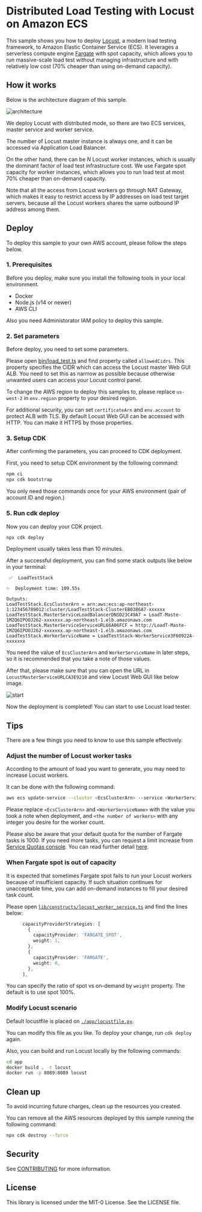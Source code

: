 # Distributed Load Testing with Locust on Amazon ECS
This sample shows you how to deploy [Locust](https://locust.io/), a modern load testing framework, to Amazon Elastic Container Service (ECS). It leverages a serverless compute engine [Fargate](https://aws.amazon.com/fargate/) with spot capacity, which allows you to run massive-scale load test without managing infrastructure and with relatively low cost (70% cheaper than using on-demand capacity).

## How it works
Below is the architecture diagram of this sample.

![architecture](imgs/architecture.png)

We deploy Locust with distributed mode, so there are two ECS services, master service and worker service.

The number of  Locust master instance is always one, and it can be accessed via Application Load Balancer.

On the other hand, there can be *N* Locust worker instances, which is usually the dominant factor of load test infrastructure cost.
We use Fargate spot capacity for worker instances, which allows you to run load test at most 70% cheaper than on-demand capacity.

Note that all the access from Locust workers go through NAT Gateway, which makes it easy to restrict access by IP addresses on load test target servers, because all the Locust workers shares the same outbound IP address among them.

## Deploy
To deploy this sample to your own AWS account, please follow the steps below.

### 1. Prerequisites
Before you deploy, make sure you install the following tools in your local environment.

* Docker
* Node.js (v14 or newer)
* AWS CLI

Also you need Administorator IAM policy to deploy this sample.

### 2. Set parameters
Before deploy, you need to set some parameters.

Please open [bin/load_test.ts](./bin/load_test.ts) and find property called `allowedCidrs`.
This property specifies the CIDR which can access the Locust master Web GUI ALB.
You need to set this as narrrow as possible because otherwise unwanted users can access your Locust control panel.

To change the AWS region to deploy this samples to, please replace `us-west-2` in `env.region` property to your desired region.

For additional security, you can set `certificateArn` and `env.account` to protect ALB with TLS.
By default Locust Web GUI can be accessed with HTTP. You can make it HTTPS by those properties.

### 3. Setup CDK
After confirming the parameters, you can proceed to CDK deployment.

First, you need to setup CDK environment by the following command:

```sh
npm ci
npx cdk bootstrap
```

You only need those commands once for your AWS environment (pair of account ID and region.)

### 5. Run cdk deploy
Now you can deploy your CDK project.

```sh
npx cdk deploy
```

Deployment usually takes less than 10 minutes.

After a successful deployment, you can find some stack outputs like below in your terminal:

```
 ✅  LoadTestStack

✨  Deployment time: 109.55s

Outputs:
LoadTestStack.EcsClusterArn = arn:aws:ecs:ap-northeast-1:123456789012:cluster/LoadTestStack-ClusterEB0386A7-xxxxxx
LoadTestStack.MasterServiceLoadBalancerDNSD23C49A7 = LoadT-Maste-1MZQ6IPOOJ262-xxxxxxx.ap-northeast-1.elb.amazonaws.com
LoadTestStack.MasterServiceServiceURL66A06FCF = http://LoadT-Maste-1MZQ6IPOOJ262-xxxxxxx.ap-northeast-1.elb.amazonaws.com
LoadTestStack.WorkerServiceName = LoadTestStack-WorkerService3F60922A-xxxxxxx
```

You need the value of `EcsClusterArn` and `WorkerServiceName` in later steps, so it is recommended that you take a note of those values.

After that, please make sure that you can open the URL in `LocustMasterServiceURLCA3E9210` and view Locust Web GUI like below image.

![start](imgs/locust_start.png)

Now the deployment is completed! You can start to use Locust load tester.

## Tips
There are a few things you need to know to use this sample effectively.

### Adjust the number of Locust worker tasks
According to the amount of load you want to generate, you may need to increase Locust workers.

It can be done with the following command:

```sh
aws ecs update-service --cluster <EcsClusterArn> --service <WorkerServiceName> --desired-count <the number of workers>
```

Please replace `<EcsClusterArn>` and `<WorkerServiceName>` with the value you took a note when deployment, and `<the number of workers>` with any integer you desire for the worker count.

Please also be aware that your default quota for the number of Fargate tasks is 1000.
If you need more tasks, you can request a limit increase from [Service Quotas console](https://console.aws.amazon.com/servicequotas/home). You can read further detail [here](https://docs.aws.amazon.com/general/latest/gr/aws_service_limits.html).

### When Fargate spot is out of capacity
It is expected that sometimes Fargate spot fails to run your Locust workers because of insufficient capacity.
If such situation continues for unacceptable time, you can add on-demand instances to fill your desired task count.

Please open [`lib/constructs/locust_worker_service.ts`](lib/constructs/locust_worker_service.ts) and find the lines below:

```ts
      capacityProviderStrategies: [
        {
          capacityProvider: 'FARGATE_SPOT',
          weight: 1,
        },
        {
          capacityProvider: 'FARGATE',
          weight: 0,
        },
      ],
```

You can specify the ratio of spot vs on-demand by `weight` property. The default is to use spot 100%.

### Modify Locust scenario
Default locustfile is placed on [`./app/locustfile.py`](app/locustfile.py).

You can modify this file as you like. To deploy your change, run `cdk deploy` again.

Also, you can build and run Locust locally by the following commands:

```sh
cd app
docker build . -t locust
docker run -p 8089:8089 locust 
```

## Clean up
To avoid incurring future charges, clean up the resources you created.

You can remove all the AWS resources deployed by this sample running the following command:

```sh
npx cdk destroy --force
```

## Security

See [CONTRIBUTING](CONTRIBUTING.md#security-issue-notifications) for more information.

## License

This library is licensed under the MIT-0 License. See the LICENSE file.
